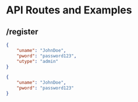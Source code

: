 # API Routes and Examples

## /register
```json
{
    "uname": "JohnDoe",
    "pword": "password123",
    "utype": "admin"
}
```

```json
{
    "uname": "JohnDoe",
    "pword": "password123"
}
```